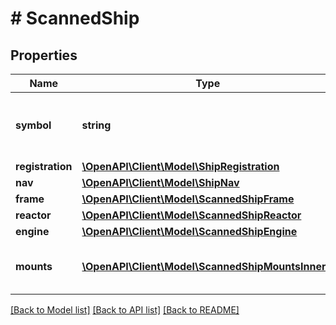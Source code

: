 # # ScannedShip

## Properties

Name | Type | Description | Notes
------------ | ------------- | ------------- | -------------
**symbol** | **string** | The globally unique identifier of the ship. |
**registration** | [**\OpenAPI\Client\Model\ShipRegistration**](ShipRegistration.md) |  |
**nav** | [**\OpenAPI\Client\Model\ShipNav**](ShipNav.md) |  |
**frame** | [**\OpenAPI\Client\Model\ScannedShipFrame**](ScannedShipFrame.md) |  | [optional]
**reactor** | [**\OpenAPI\Client\Model\ScannedShipReactor**](ScannedShipReactor.md) |  | [optional]
**engine** | [**\OpenAPI\Client\Model\ScannedShipEngine**](ScannedShipEngine.md) |  |
**mounts** | [**\OpenAPI\Client\Model\ScannedShipMountsInner[]**](ScannedShipMountsInner.md) | List of mounts installed in the ship. | [optional]

[[Back to Model list]](../../README.md#models) [[Back to API list]](../../README.md#endpoints) [[Back to README]](../../README.md)
